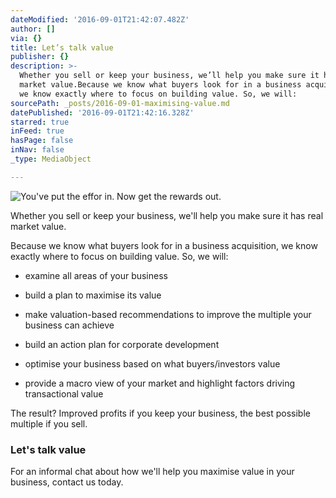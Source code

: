 ```yaml
---
dateModified: '2016-09-01T21:42:07.482Z'
author: []
via: {}
title: Let’s talk value
publisher: {}
description: >-
  Whether you sell or keep your business, we’ll help you make sure it has real
  market value.Because we know what buyers look for in a business acquisition,
  we know exactly where to focus on building value. So, we will:
sourcePath: _posts/2016-09-01-maximising-value.md
datePublished: '2016-09-01T21:42:16.328Z'
starred: true
inFeed: true
hasPage: false
inNav: false
_type: MediaObject

---
```

![You've put the effor in. Now get the rewards out. ](https://the-grid-user-content.s3-us-west-2.amazonaws.com/419b47c3-c1e6-4900-9608-c9e5bcdaa67c.jpg)

Whether you sell or keep your business, we'll help you make sure it has real market value.  
  
Because we know what buyers look for in a business acquisition, we know exactly where to focus on building value. So, we will:

* examine all areas of your business

* build a plan to maximise its value

* make valuation-based recommendations to improve the multiple your business can achieve

* build an action plan for corporate development

* optimise your business based on what buyers/investors value

* provide a macro view of your market and highlight factors driving transactional value

The result? Improved profits if you keep your business, the best possible multiple if you sell.

### Let's talk value

For an informal chat about how we'll help you maximise value in your business, contact us today.